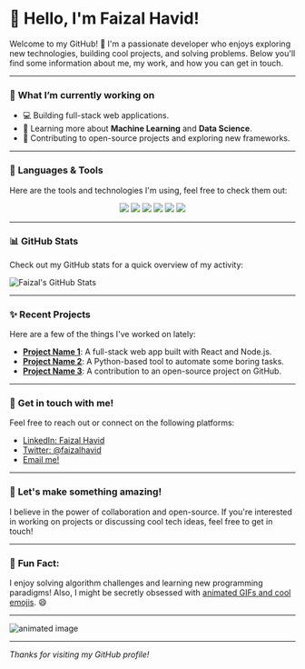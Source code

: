 # 👋 Hello, I'm Faizal Havid!

Welcome to my GitHub! 🚀 I'm a passionate developer who enjoys exploring new technologies, building cool projects, and solving problems. Below you'll find some information about me, my work, and how you can get in touch.

---

### 🔭 **What I’m currently working on**
- 💻 Building full-stack web applications.
- 🌱 Learning more about **Machine Learning** and **Data Science**.
- 🚀 Contributing to open-source projects and exploring new frameworks.

---

### 🌱 **Languages & Tools** 

Here are the tools and technologies I'm using, feel free to check them out:

<p align="center">
  <img src="https://img.shields.io/badge/JavaScript-ES6+-F7DF1E?style=for-the-badge&logo=javascript&logoColor=white" />
  <img src="https://img.shields.io/badge/Python-3.9-3776AB?style=for-the-badge&logo=python&logoColor=white" />
  <img src="https://img.shields.io/badge/React-17-61DAFB?style=for-the-badge&logo=react&logoColor=white" />
  <img src="https://img.shields.io/badge/Node.js-16-339933?style=for-the-badge&logo=node.js&logoColor=white" />
  <img src="https://img.shields.io/badge/MySQL-5.7-4479A1?style=for-the-badge&logo=mysql&logoColor=white" />
  <img src="https://img.shields.io/badge/Docker-20.10-2496ED?style=for-the-badge&logo=docker&logoColor=white" />
</p>

---

### 📊 **GitHub Stats**

Check out my GitHub stats for a quick overview of my activity:

![Faizal's GitHub Stats](https://github-readme-stats.vercel.app/api?username=faizalhavid&show_icons=true&hide_title=true&count_private=true&theme=radical&hide=prs)

---

### ✨ **Recent Projects**

Here are a few of the things I've worked on lately:

- **[Project Name 1](#)**: A full-stack web app built with React and Node.js.
- **[Project Name 2](#)**: A Python-based tool to automate some boring tasks.
- **[Project Name 3](#)**: A contribution to an open-source project on GitHub.

---

### 💬 **Get in touch with me!**

Feel free to reach out or connect on the following platforms:

- [LinkedIn: Faizal Havid](https://www.linkedin.com/in/faizalhavid/)
- [Twitter: @faizalhavid](https://twitter.com/faizalhavid)
- [Email me!](mailto:nurfaizal966@gmail.com)

---

### 🎨 **Let's make something amazing!**

I believe in the power of collaboration and open-source. If you're interested in working on projects or discussing cool tech ideas, feel free to get in touch!

---

### 🔮 **Fun Fact:**

I enjoy solving algorithm challenges and learning new programming paradigms! Also, I might be secretly obsessed with [animated GIFs and cool emojis](https://giphy.com/). 😄

---

![animated image](https://media.giphy.com/media/xT5LMBnQ3gck8kE5kQ/giphy.gif)

---

*Thanks for visiting my GitHub profile!*

